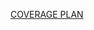 [COVERAGE PLAN](https://docs.google.com/spreadsheets/d/1JouHiHbvJaLbgM9rSaBZsRYmB8wy03Nt44ZQwNFBrok/edit?usp=sharing)
